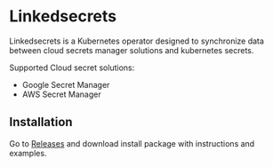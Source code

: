 # Linkedsecrets

Linkedsecrets is a Kubernetes operator designed to synchronize data between cloud secrets manager solutions and kubernetes secrets.

Supported Cloud secret solutions:

* Google Secret Manager
* AWS Secret Manager

## Installation

Go to [Releases](https://github.com/kubeideas/linkedsecrets/releases) and download install package with instructions and examples.





